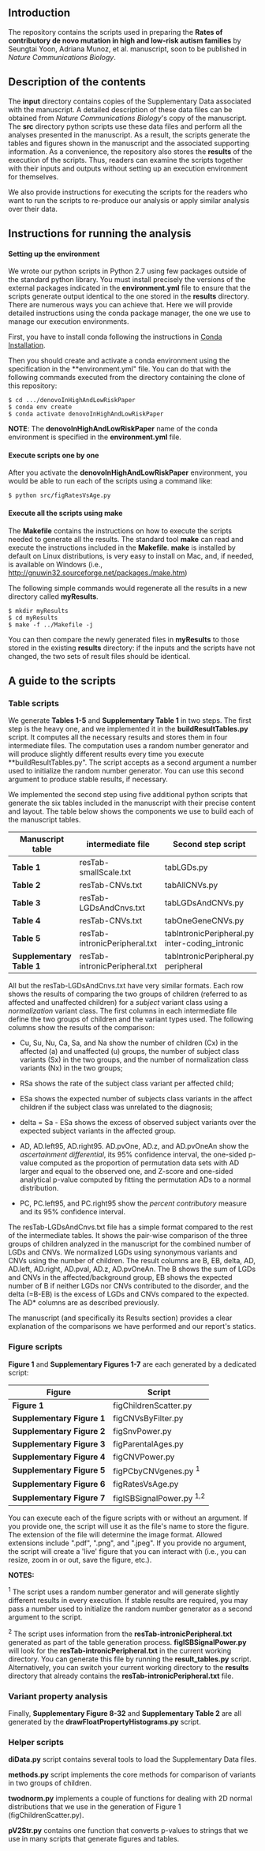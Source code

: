 ## Introduction

The repository contains the scripts used in preparing the **Rates of contributory de novo mutation in high and low-risk autism families** by Seungtai Yoon, Adriana Munoz, et al. manuscript, soon to be published in _Nature Communications Biology_.

## Description of the contents

The **input** directory contains copies of the Supplementary Data associated with the manuscript. A detailed description of these data files can be obtained from _Nature Communications Biology_'s copy of the manuscript. The **src** directory python scripts use these data files and perform all the analyses presented in the manuscript. As a result, the scripts generate the tables and figures shown in the manuscript and the associated supporting information. As a convenience, the repository also stores the **results** of the execution of the scripts. Thus, readers can examine the scripts together with their inputs and outputs without setting up an execution environment for themselves. 

We also provide instructions for executing the scripts for the readers who want to run the scripts to re-produce our analysis or apply similar analysis over their data. 

## Instructions for running the analysis

#### Setting up the environment

We wrote our python scripts in Python 2.7 using few packages outside of the standard python library. You must install precisely the versions of the external packages indicated in the **environment.yml** file to ensure that the scripts generate output identical to the one stored in the **results** directory. There are numerous ways you can achieve that. Here we will provide detailed instructions using the conda package manager, the one we use to manage our execution environments.

First, you have to install conda following the instructions in [Conda Installation](https://docs.conda.io/projects/conda/en/latest/user-guide/install/index.html).

Then you should create and activate a conda environment using the specification in the **environment.yml" file. You can do that with the following commands executed from the directory containing the clone of this repository:

    $ cd .../denovoInHighAndLowRiskPaper
    $ conda env create
    $ conda activate denovoInHighAndLowRiskPaper

**NOTE**: The **denovoInHighAndLowRiskPaper** name of the conda environment is specified in the **environment.yml** file. 

#### Execute scripts one by one

After you activate the **denovoInHighAndLowRiskPaper** environment, you would be able to run each of the scripts using a command like:

    $ python src/figRatesVsAge.py

#### Execute all the scripts using **make**

The **Makefile** contains the instructions on how to execute the scripts needed to generate all the results. The standard tool **make** can read and execute the instructions included in the **Makefile**. **make** is installed by default on Linux distributions, is very easy to install on Mac, and, if needed, is available on Windows (i.e., http://gnuwin32.sourceforge.net/packages./make.htm)

The following simple commands would regenerate all the results in a new directory called **myResults**. 

    $ mkdir myResults
    $ cd myResults
    $ make -f ../Makefile -j

You can then compare the newly generated files in **myResults** to those stored in the existing **results** directory: if the inputs and the scripts have not changed, the two sets of result files should be identical. 

## A guide to the scripts

### Table scripts

We generate **Tables 1-5** and **Supplementary Table 1** in two steps. The first step is the heavy one, and we implemented it in the **buildResultTables.py** script. It computes all the necessary results and stores them in four intermediate files. The computation uses a random number generator and will produce slightly different results every time you execute **buildResultTables.py". The script accepts as a second argument a number used to initialize the random number generator. You can use this second argument to produce stable results, if necessary. 

We implemented the second step using five additional python scripts that generate the six tables included in the manuscript with their precise content and layout. The table below shows the components we use to build each of the manuscript tables.

| Manuscript table          | intermediate file             | Second step script                             |
|---------------------------|-------------------------------|------------------------------------------------|
| **Table 1**               | resTab-smallScale.txt         | tabLGDs.py                                     |
| **Table 2**               | resTab-CNVs.txt               | tabAllCNVs.py                                  |
| **Table 3**               | resTab-LGDsAndCnvs.txt        | tabLGDsAndCNVs.py                              |
| **Table 4**               | resTab-CNVs.txt               | tabOneGeneCNVs.py                              |
| **Table 5**               | resTab-intronicPeripheral.txt | tabIntronicPeripheral.py inter-coding_intronic |
| **Supplementary Table 1** | resTab-intronicPeripheral.txt | tabIntronicPeripheral.py peripheral            |

All but the resTab-LGDsAndCnvs.txt have very similar formats. Each row shows the results of comparing the two groups of children (referred to as affected and unaffected children) for a *subject* variant class using a *normalization* variant class. The first columns in each intermediate file define the two groups of children and the variant types used. The following columns show the results of the comparison:

  * Cu, Su, Nu, Ca, Sa, and Na show the number of children (Cx) in the affected (a) and unaffected (u) groups, the number of subject class variants (Sx) in the two groups, and the number of normalization class variants (Nx) in the two groups; 

  * RSa	shows the rate of the subject class variant per affected child; 
  
  * ESa	shows the expected number of subjects class variants in the affect children if the subject class was unrelated to the diagnosis;
  
  * delta = Sa - ESa shows the excess of observed subject variants over the expected subject variants in the affected group.
  
  * AD, AD.left95, AD.right95. AD.pvOne, AD.z, and AD.pvOneAn show the *ascertainment differential*, its 95% confidence interval, the one-sided p-value computed as the proportion of permutation data sets with AD larger and equal to the observed one, and Z-score and one-sided analytical p-value computed by fitting the permutation ADs to a normal distribution.

  * PC, PC.left95, and PC.right95 show the *percent contributory* measure and its 95% confidence interval.

The resTab-LGDsAndCnvs.txt file has a simple format compared to the rest of the intermediate tables. 
It shows the pair-wise comparison of the three groups of children analyzed in the manuscript for the combined number of LGDs and CNVs. We normalized LGDs using synonymous variants and CNVs using the number of children. The result columns are B, EB, delta, AD, AD.left, AD.right, AD.pval, AD.z, AD.pvOneAn. The B shows the sum of LGDs and CNVs in the affected/background group, EB shows the expected number of B if neither LGDs nor CNVs contributed to the disorder, and the delta (=B-EB) is the excess of LGDs and CNVs compared to the expected. The AD* columns are as described previously.

The manuscript (and specifically its Results section) provides a clear explanation of the comparisons we have performed and our report's statics. 

### Figure scripts

**Figure 1** and **Supplementary Figures 1-7** are each generated by a dedicated script:

| Figure                     | Script                              |
|----------------------------|-------------------------------------|
| **Figure 1**               | figChildrenScatter.py               |
| **Supplementary Figure 1** | figCNVsByFilter.py                  |
| **Supplementary Figure 2** | figSnvPower.py                      |
| **Supplementary Figure 3** | figParentalAges.py                  |
| **Supplementary Figure 4** | figCNVPower.py                      |
| **Supplementary Figure 5** | figPCbyCNVgenes.py <sup>1</sup>     |
| **Supplementary Figure 6** | figRatesVsAge.py                    |
| **Supplementary Figure 7** | figISBSignalPower.py <sup>1,2</sup> |

You can execute each of the figure scripts with or without an argument. If you provide one, the script will use it as the file's name to store the figure. The extension of the file will determine the image format. Allowed extensions include ".pdf", ".png", and ".jpeg". If you provide no argument, the script will create a 'live' figure that you can interact with (i.e., you can resize, zoom in or out, save the figure, etc.).

**NOTES:** 

<sup>1</sup> The script uses a random number generator and will generate slightly different results in every execution. If stable results are required, you may pass a number used to initialize the random number generator as a second argument to the script. 

<sup>2</sup> The script uses information from the **resTab-intronicPeripheral.txt** generated as part of the table generation process. **figISBSignalPower.py** will look for the **resTab-intronicPeripheral.txt** in the current working directory. You can generate this file by running the **result_tables.py** script. Alternatively, you can switch your current working directory to the **results** directory that already contains the **resTab-intronicPeripheral.txt** file.

### Variant property analysis

Finally, **Supplementary Figure 8-32** and **Supplementary Table 2** are all generated by the **drawFloatPropertyHistograms.py** script. 

### Helper scripts

**diData.py** script contains several tools to load the Supplementary Data files.

**methods.py** script implements the core methods for comparison of variants in two groups of children. 

**twodnorm.py** implements a couple of functions for dealing with 2D normal distributions that we use in the 
generation of Figure 1 (figChildrenScatter.py).

**pV2Str.py** contains one function that converts p-values to strings that we use in many scripts that generate figures and tables. 
